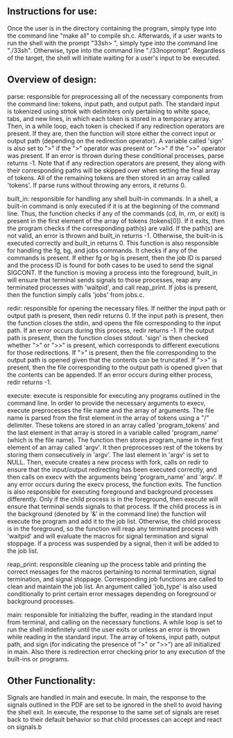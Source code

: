 Instructions for use:
-
Once the user is in the directory containing the program, simply type into the
command line "make all" to compile sh.c. Afterwards, if a user wants to run the
shell with the prompt "33sh> ", simply type into the command line "./33sh".
Otherwise, type into the command line "./33noprompt". Regardless of the target,
the shell will initiate waiting for a user's input to be executed.

Overview of design:
-
parse:
responsible for preprocessing all of the necessary components from the
command line: tokens, input path, and output path. The standard input is
tokenized using strtok with delimiters only pertaining to white space, tabs, and
new lines, in which each token is stored in a temporary array. Then, in a while
loop, each token is checked if any redirection operators are present. If they
are, then the function will store either the correct input or output path
(depending on the redirection operator). A variable called 'sign' is also set to
">" if the ">" operator was present or ">>" if the ">>" operator was present.
If an error is thrown during these conditional processes, parse returns -1. Note
that if any redirection operators are present, they along with their corresponding
paths will be skipped over when setting the final array of tokens. All of the
remaining tokens are then stored in an array called 'tokens'. If parse runs
without throwing any errors, it returns 0.

built_in:
responsible for handling any shell built-in commands. In a shell,
a built-in command is only executed if it is at the beginning of the command
line. Thus, the function checks if any of the commands (cd, ln, rm, or exit) is
present in the first element of the array of tokens (tokens[0]). If it exits,
then the program checks if the corresponding path(s) are valid. If the path(s)
are not valid, an error is thrown and built_in returns -1. Otherwise, the
built-in is executed correctly and built_in returns 0. This function is also
responsible for handling the fg, bg, and jobs commands. It checks if any of
the commands is present. If either fg or bg is present, then the job ID is parsed and the process ID is
found for both cases to be used to send the signal SIGCONT. If the function is
moving a process into the foreground, built_in will ensure that terminal sends
signals to those processes, reap any terminated processes with 'waitpid', and
call reap_print. If jobs is present, then the function simply calls 'jobs' from
jobs.c.

redir:
responsible for opening the necessary files. If neither the input path
or output path is present, then redir returns 0. If the input path is present,
then the function closes the stdin, and opens the file corresponding to the
input path. If an error occurs during this process, redir returns -1. If the
output path is present, then the function closes stdout. 'sign' is then checked
whether ">" or ">>" is present, which corresponds to different executions for
those redirections. If ">" is present, then the file corresponding to the output
path is opened given that the contents can be truncated. If ">>" is present,
then the file corresponding to the output path is opened given that the contents
can be appended. If an error occurs during either process, redir returns -1.

execute:
execute is responsible for executing any programs outlined in the command line.
In order to provide the necessary arguments to execv, execute preprocesses the
file name and the array of arguments. The file name is parsed from the first
element in the array of tokens using a "/" delimiter. These tokens are stored
in an array called 'program_tokens' and the last element in that array is stored
in a variable called 'program_name' (which is the file name). The function then
stores program_name in the first element of an array called 'argv'. It then
preprocesses rest of the tokens by storing them consecutively in 'argv'. The last
element in 'argv' is set to NULL. Then, execute creates a new process with fork,
calls on redir to ensure that the input/output redirecting has been executed
correctly, and then calls on execv with the arguments being 'program_name' and
'argv'. If any error occurs during the execv process, the function exits.
The function is also responsible for executing foreground and background
processes differently. Only if the child process is in the foreground, then
execute will ensure that terminal sends signals to that process. If the child
process is in the background (denoted by '&' in the command line) the function
will execute the program and add it to the job list. Otherwise, the child process
is in the foreground, so the function will reap any terminated process with
'waitpid' and will evaluate the macros for signal termination and signal stoppage.
If a process was suspended by a signal, then it will be added to the job list.

reap_print:
responsible cleaning up the process table and printing the correct
messages for the macros pertaining to normal termination, signal termination,
and signal stoppage. Corresponding job functions are called to clean and maintain
the job list. An argument called 'job_type' is also used conditionally to print
certain error messages depending on foreground or background processes.

main:
responsible for initializing the buffer, reading in the standard input
from terminal, and calling on the necessary functions. A while loop is set to
run the shell indefinitely until the user exits or unless an error is thrown
while reading in the standard input. The array of tokens, input path, output
path, and sign (for indicating the presence of ">" or ">>") are all initialized
in main. Also there is redirection error checking prior to any execution of
the built-ins or programs.

Other Functionality:
-
Signals are handled in main and execute. In main, the response to the signals
outlined in the PDF are set to be ignored in the shell to avoid having the shell
exit. In execute, the response to the same set of signals are reset back to their
default behavior so that child processes can accept and react on signals.b
